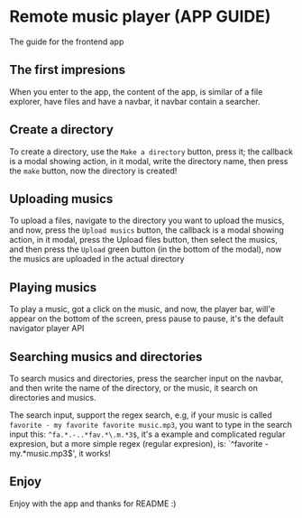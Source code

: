 # Remote music player (APP GUIDE)

The guide for the frontend app

## The first impresions

When you enter to the app, the content of the app, is similar of
a file explorer, have files and have a navbar, it navbar contain a
searcher.

## Create a directory

To create a directory, use the `Make a directory` button, press it;
the callback is a modal showing action, in it modal, write the
directory name, then press the `make` button, now the directory
is created!

## Uploading musics

To upload a files, navigate to the directory you want to upload the
musics, and now, press the `Upload musics` button, the callback
is a modal showing action, in it modal, press the Upload files button,
then select the musics, and then press the `Upload` green button
(in the bottom of the modal), now the musics are uploaded in the
actual directory

## Playing musics

To play a music, got a click on the music, and now, the player bar,
will'e appear on the bottom of the screen, press pause to pause,
it's the default navigator player API

## Searching musics and directories

To search musics and directories, press the searcher input on the
navbar, and then write the name of the directory, or the music, it
search on directories and musics.

The search input, support the regex search, e.g, if your music is
called `favorite - my favorite favorite music.mp3`, you want to type
in the search input this: `^fa.*.-..*fav.*\.m.*3$`, it's a example
and complicated regular expresion, but a more simple regex (regular
expresion), is: `^favorite - my.*music\.mp3$', it works!

## Enjoy

Enjoy with the app and thanks for README :)

